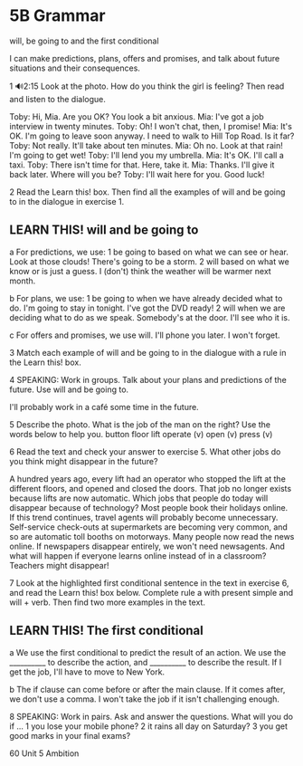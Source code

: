 # 5B Grammar

will, be going to and the first conditional

I can make predictions, plans, offers and promises, and talk about future situations and their consequences.

1 🔊2:15 Look at the photo. How do you think the girl is feeling? Then read and listen to the dialogue.

Toby: Hi, Mia. Are you OK? You look a bit anxious.
Mia: I've got a job interview in twenty minutes.
Toby: Oh! I won't chat, then, I promise!
Mia: It's OK. I'm going to leave soon anyway. I need to walk to Hill Top Road. Is it far?
Toby: Not really. It'll take about ten minutes.
Mia: Oh no. Look at that rain! I'm going to get wet!
Toby: I'll lend you my umbrella.
Mia: It's OK. I'll call a taxi.
Toby: There isn't time for that. Here, take it.
Mia: Thanks. I'll give it back later. Where will you be?
Toby: I'll wait here for you. Good luck!

2 Read the Learn this! box. Then find all the examples of will and be going to in the dialogue in exercise 1.

## LEARN THIS! will and be going to

a For predictions, we use:
1 be going to based on what we can see or hear.
   Look at those clouds! There's going to be a storm.
2 will based on what we know or is just a guess.
   I (don't) think the weather will be warmer next month.

b For plans, we use:
1 be going to when we have already decided what to do.
   I'm going to stay in tonight. I've got the DVD ready!
2 will when we are deciding what to do as we speak.
   Somebody's at the door. I'll see who it is.

c For offers and promises, we use will.
   I'll phone you later. I won't forget.

3 Match each example of will and be going to in the dialogue with a rule in the Learn this! box.

4 SPEAKING: Work in groups. Talk about your plans and predictions of the future. Use will and be going to.

I'll probably work in a café some time in the future.

5 Describe the photo. What is the job of the man on the right? Use the words below to help you.
button floor lift operate (v) open (v) press (v)

6 Read the text and check your answer to exercise 5. What other jobs do you think might disappear in the future?

A hundred years ago, every lift had an operator who stopped the lift at the different floors, and opened and closed the doors. That job no longer exists because lifts are now automatic. Which jobs that people do today will disappear because of technology? Most people book their holidays online. If this trend continues, travel agents will probably become unnecessary. Self-service check-outs at supermarkets are becoming very common, and so are automatic toll booths on motorways. Many people now read the news online. If newspapers disappear entirely, we won't need newsagents. And what will happen if everyone learns online instead of in a classroom? Teachers might disappear!

7 Look at the highlighted first conditional sentence in the text in exercise 6, and read the Learn this! box below. Complete rule a with present simple and will + verb. Then find two more examples in the text.

## LEARN THIS! The first conditional

a We use the first conditional to predict the result of an action. We use the __________ to describe the action, and __________ to describe the result.
If I get the job, I'll have to move to New York.

b The if clause can come before or after the main clause. If it comes after, we don't use a comma.
I won't take the job if it isn't challenging enough.

8 SPEAKING: Work in pairs. Ask and answer the questions.
What will you do if ...
1 you lose your mobile phone?
2 it rains all day on Saturday?
3 you get good marks in your final exams?

60 Unit 5 Ambition